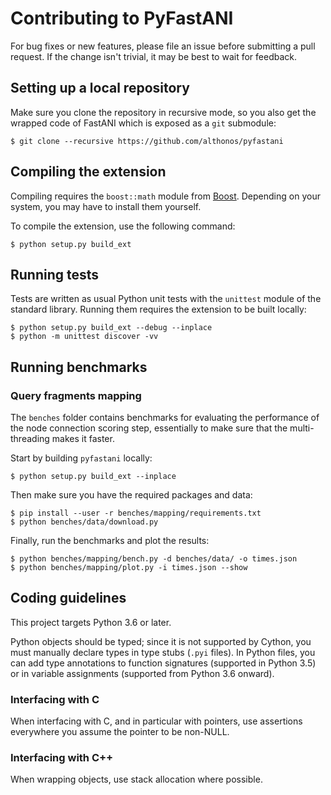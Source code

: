 # Contributing to PyFastANI

For bug fixes or new features, please file an issue before submitting a
pull request. If the change isn't trivial, it may be best to wait for
feedback.

## Setting up a local repository

Make sure you clone the repository in recursive mode, so you also get the
wrapped code of FastANI which is exposed as a ``git`` submodule:

```console
$ git clone --recursive https://github.com/althonos/pyfastani
```

## Compiling the extension

Compiling requires the `boost::math` module from [Boost](https://www.boost.org/).
Depending on your system, you may have to install them yourself.

To compile the extension, use the following command:

```console
$ python setup.py build_ext
```

## Running tests

Tests are written as usual Python unit tests with the `unittest` module of
the standard library. Running them requires the extension to be built
locally:

```console
$ python setup.py build_ext --debug --inplace
$ python -m unittest discover -vv
```

## Running benchmarks

### Query fragments mapping

The `benches` folder contains benchmarks for evaluating the performance of
the node connection scoring step, essentially to make sure that the
multi-threading makes it faster.

Start by building `pyfastani` locally:
```console
$ python setup.py build_ext --inplace
```

Then make sure you have the required packages and data:
```console
$ pip install --user -r benches/mapping/requirements.txt
$ python benches/data/download.py
```

Finally, run the benchmarks and plot the results:
```console
$ python benches/mapping/bench.py -d benches/data/ -o times.json
$ python benches/mapping/plot.py -i times.json --show
```

## Coding guidelines

This project targets Python 3.6 or later.

Python objects should be typed; since it is not supported by Cython,
you must manually declare types in type stubs (`.pyi` files). In Python
files, you can add type annotations to function signatures (supported in
Python 3.5) or in variable assignments (supported from Python 3.6
onward).

### Interfacing with C

When interfacing with C, and in particular with pointers, use assertions
everywhere you assume the pointer to be non-NULL.

### Interfacing with C++

When wrapping objects, use stack allocation where possible.
